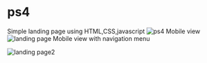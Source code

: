 # ps4
Simple landing page using HTML,CSS,javascript
![ps4](https://user-images.githubusercontent.com/89023334/181153734-3332063b-381b-449d-9597-d1943e129ae8.png)
Mobile view
![landing page ](https://user-images.githubusercontent.com/89023334/181154350-6ca0523d-4bdb-49d1-a653-68becc4b332f.png)
Mobile view with navigation menu

![landing page2](https://user-images.githubusercontent.com/89023334/181154357-2c990d32-907d-494a-92e5-03c694ccb50e.png)

